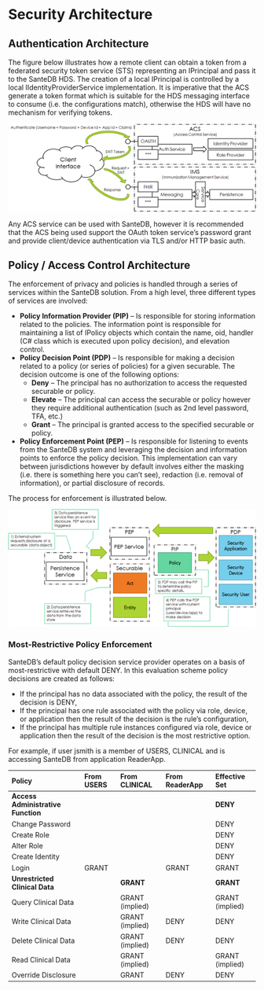# Security Architecture

## Authentication Architecture

The figure below illustrates how a remote client can obtain a token from a federated security token service \(STS\) representing an IPrincipal and pass it to the SanteDB HDS. The creation of a local IPrincipal is controlled by a local IIdentityProviderService implementation. It is imperative that the ACS generate a token format which is suitable for the HDS messaging interface to consume \(i.e. the configurations match\), otherwise the HDS will have no mechanism for verifying tokens.

![](../../.gitbook/assets/image%20%28160%29.png)

Any ACS service can be used with SanteDB, however it is recommended that the ACS being used support the OAuth token service’s password grant and provide client/device authentication via TLS and/or HTTP basic auth.

## Policy / Access Control Architecture

The enforcement of privacy and policies is handled through a series of services within the SanteDB solution. From a high level, three different types of services are involved:

* **Policy Information Provider \(PIP\)** – Is responsible for storing information related to the policies. The information point is responsible for maintaining a list of IPolicy objects which contain the name, oid, handler \(C\# class which is executed upon policy decision\), and elevation control.
* **Policy Decision Point \(PDP\)** – Is responsible for making a decision related to a policy \(or series of policies\) for a given securable. The decision outcome is one of the following options:
  * **Deny** – The principal has no authorization to access the requested securable or policy.
  * **Elevate** – The principal can access the securable or policy however they require additional authentication \(such as 2nd level password, TFA, etc.\)
  * **Grant** – The principal is granted access to the specified securable or policy.
* **Policy Enforcement Point \(PEP\)** – Is responsible for listening to events from the SanteDB system and leveraging the decision and information points to enforce the policy decision. This implementation can vary between jurisdictions however by default involves either the masking \(i.e. there is something here you can’t see\), redaction \(i.e. removal of information\), or partial disclosure of records.

The process for enforcement is illustrated below.

![](../../.gitbook/assets/image%20%28161%29.png)

### Most-Restrictive Policy Enforcement

SanteDB’s default policy decision service provider operates on a basis of most-restrictive with default DENY. In this evaluation scheme policy decisions are created as follows:

* If the principal has no data associated with the policy, the result of the decision is DENY,
* If the principal has one rule associated with the policy via role, device, or application then the result of the decision is the rule’s configuration,
* If the principal has multiple rule instances configured via role, device or application then the result of the decision is the most restrictive option.

For example, if user jsmith is a member of USERS, CLINICAL and is accessing SanteDB from application ReaderApp.

| **Policy** | **From USERS** | **From CLINICAL** | **From ReaderApp** | **Effective Set** |
| :--- | :--- | :--- | :--- | :--- |
| **Access Administrative Function** |  |  |  | **DENY** |
| Change Password |  |  |  | DENY |
| Create Role |  |  |  | DENY |
| Alter Role |  |  |  | DENY |
| Create Identity |  |  |  | DENY |
| Login | GRANT |  | GRANT | GRANT |
| **Unrestricted Clinical Data** |  | **GRANT** |  | **GRANT** |
| Query Clinical Data |  | GRANT \(implied\) |  | GRANT \(implied\) |
| Write Clinical Data |  | GRANT \(implied\) | DENY | DENY |
| Delete Clinical Data |  | GRANT \(implied\) | DENY | DENY |
| Read Clinical Data |  | GRANT \(implied\) |  | GRANT \(implied\) |
| Override Disclosure |  | GRANT | DENY | DENY |


